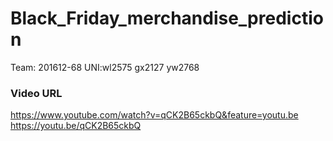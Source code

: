# Black_Friday_merchandise_prediction
Team: 201612-68
UNI:wl2575 gx2127 yw2768

### Video URL
https://www.youtube.com/watch?v=qCK2B65ckbQ&feature=youtu.be
https://youtu.be/qCK2B65ckbQ

